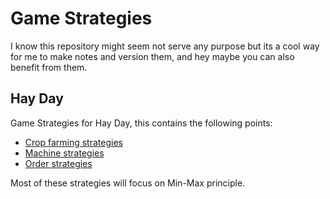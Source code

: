 # Game Strategies
I know this repository might seem not serve any purpose but its a cool way for me to make notes and version them, and hey maybe you can also benefit from them.

## Hay Day
Game Strategies for Hay Day, this contains the following points:

* [Crop farming strategies](hayday/crop-farming-strats.md)
* [Machine strategies](hayday/machine-strats.md)
* [Order strategies](hayday/order-strats.md)

Most of these strategies will focus on Min-Max principle.
